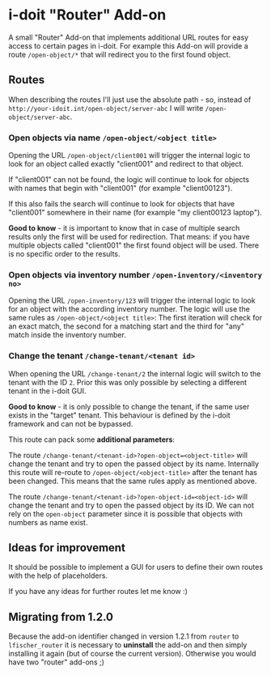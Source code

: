 # i-doit "Router" Add-on

A small "Router" Add-on that implements additional URL routes for easy access to certain pages in i-doit. For example this Add-on will provide a route `/open-object/*` that will redirect you to the first found object.

## Routes

When describing the routes I'll just use the absolute path - so, instead of `http://your-idoit.int/open-object/server-abc` I will write `/open-object/server-abc`.

### Open objects via name `/open-object/<object title>`

Opening the URL `/open-object/client001` will trigger the internal logic to look for an object called exactly "client001" and redirect to that object.

If "client001" can not be found, the logic will continue to look for objects with names that begin with "client001" (for example "client00123").

If this also fails the search will continue to look for objects that have "client001" somewhere in their name (for example "my client00123 laptop").

**Good to know** - it is important to know that in case of multiple search results only the first will be used for redirection. That means: if you have multiple objects called "client001" the first found object will be used. There is no specific order to the results.

### Open objects via inventory number `/open-inventory/<inventory no>`

Opening the URL `/open-inventory/123` will trigger the internal logic to look for an object with the according inventory number. The logic will use the same rules as `/open-object/<object title>`: The first iteration will check for an exact match, the second for a matching start and the third for "any" match inside the inventory number.

### Change the tenant `/change-tenant/<tenant id>`

When opening the URL `/change-tenant/2` the internal logic will switch to the tenant with the ID `2`. Prior this was only possible by selecting a different tenant in the i-doit GUI.

**Good to know** - it is only possible to change the tenant, if the same user exists in the "target" tenant. This behaviour is defined by the i-doit framework and can not be bypassed.  

This route can pack some **additional parameters**:

The route `/change-tenant/<tenant-id>?open-object=<object-title>` will change the tenant and try to open the passed object by its name. Internally this route will re-route to `/open-object/<object-title>` after the tenant has been changed. This means that the same rules apply as mentioned above. 

The route `/change-tenant/<tenant-id>?open-object-id=<object-id>` will change the tenant and try to open the passed object by its ID. We can not rely on the `open-object` parameter since it is possible that objects with numbers as name exist.  

## Ideas for improvement

It should be possible to implement a GUI for users to define their own routes with the help of placeholders.

If you have any ideas for further routes let me know :)

## Migrating from 1.2.0

Because the add-on identifier changed in version 1.2.1 from `router` to `lfischer_router` it is necessary to **uninstall** the add-on and then simply installing it again (but of course the current version). Otherwise you would have two "router" add-ons ;) 
